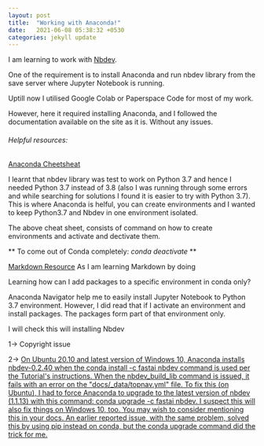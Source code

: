 ```yaml
---
layout: post
title:  "Working with Anaconda!"
date:   2021-06-08 05:38:32 +0530
categories: jekyll update
---
```


I am learning to work with [Nbdev](https://nbdev.fast.ai/). 

One of the requirement is to install Anaconda and run nbdev library from the save server where Jupyter Notebook is running. 

Uptill now I utilised Google Colab or Paperspace Code for most of my work. 

However, here it required installing Anaconda, and I followed the documentation available on the site as it is. Without any issues. 

<h6>Helpful resources: </h6>

[Anaconda Cheetsheat](https://kapeli.com/cheat_sheets/Conda.docset/Contents/Resources/Documents/index)

I learnt that nbdev library was test to work on Python 3.7 and hence I needed Python 3.7 instead of 3.8 (also I was running through some errors and while searching for solutions I found it is easier to try with Python 3.7). This is where Anaconda is helful, you can create environments and I wanted to keep Python3.7 and Nbdev in one environment isolated. 

The above cheat sheet, consists of command on how to create environments and activate and dectivate them. 

** To come out of Conda completely: <em>conda deactivate</em> **

[Markdown Resource](https://www.markdownguide.org/basic-syntax/) As I am learning Markdown by doing


Learning how can I add packages to a specific environment in conda only?

Anaconda Navigator help me to easily install Jupyter Notebook to Python 3.7 environment. However, I did read that if I activate an environment and install packages. The packages form part of that environment only. 

I will check this will installing Nbdev


1-> Copyright issue

2-> [On Ubuntu 20.10 and latest version of Windows 10, Anaconda installs nbdev-0.2.40 when the conda install -c fastai nbdev command is used per the Tutorial's instructions. When the nbdev_build_lib command is issued, it fails with an error on the "docs/_data/topnav.yml" file. To fix this (on Ubuntu), I had to force Anaconda to upgrade to the latest version of nbdev (1.1.13) with this command: conda upgrade -c fastai nbdev. I suspect this will also fix things on Windows 10, too. You may wish to consider mentioning this in your docs. An earlier reported issue, with the same problem, solved this by using pip instead on conda, but the conda upgrade command did the trick for me.](https://github.com/fastai/nbdev/issues/451)

